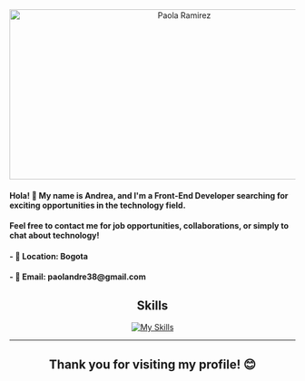   <div align="center">
    <img width="600px" height="300px" src="https://github.com/paolandre/paolandre/assets/129551206/1817f08a-e73a-47eb-989c-3b7727d4600d" alt="Paola Ramirez">
  </div> 
  <div>
    <h4>Hola! 👋 My name is Andrea, and I'm a Front-End Developer searching for exciting opportunities in the technology field.</h4>
    <h4>Feel free to contact me for job opportunities, collaborations, or simply to chat about technology!</h4>
    <h4>- 📍 Location: Bogota</h4>
    <h4>- 📧 Email: paolandre38@gmail.com</h4>
  </div>

  <h2 align="center">Skills</h2>
  <div align="center">
    <a align="center" href="https://skillicons.dev/icons?i=javascript,html,css,discord,figma,firebase,git,github,nodejs,photoshop,replit,vercel,vscode,wordpress&theme=light" target="_blank">
      <img align="center" src="https://skillicons.dev/icons?i=javascript,html,css,discord,figma,firebase,git,github,nodejs,photoshop,replit,vercel,vscode,wordpress&theme=light" alt="My Skills">
    </a>
  </div>
  <hr>
  <h2 align="center">Thank you for visiting my profile! 😊</h2>
</body>
